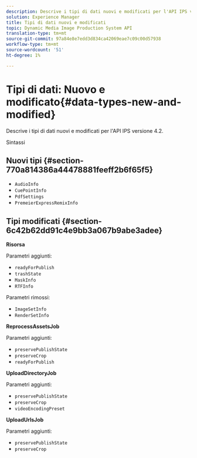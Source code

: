 ```yaml
---
description: Descrive i tipi di dati nuovi e modificati per l'API IPS versione 4.2.
solution: Experience Manager
title: Tipi di dati nuovi e modificati
topic: Dynamic Media Image Production System API
translation-type: tm+mt
source-git-commit: 97a84e8e7edd3d834ca42069eae7c09c00d57938
workflow-type: tm+mt
source-wordcount: '51'
ht-degree: 1%

---
```



# Tipi di dati: Nuovo e modificato{#data-types-new-and-modified}

Descrive i tipi di dati nuovi e modificati per l&#39;API IPS versione 4.2.

Sintassi

## Nuovi tipi {#section-770a814386a44478881feeff2b6f65f5}

* `AudioInfo`
* `CuePointInfo`
* `PdfSettings`
* `PremeierExpressRemixInfo`

## Tipi modificati {#section-6c42b62dd91c4e9bb3a067b9abe3adee}

**Risorsa**

Parametri aggiunti:

* `readyForPublish`
* `trashState`
* `MaskInfo`
* `RTFInfo`

Parametri rimossi:

* `ImageSetInfo`
* `RenderSetInfo`

**ReprocessAssetsJob**

Parametri aggiunti:

* `preservePublishState`
* `preserveCrop`
* `readyForPublish`

**UploadDirectoryJob**

Parametri aggiunti:

* `preservePublishState`
* `preserveCrop`
* `videoEncodingPreset`

**UploadUrlsJob**

Parametri aggiunti:

* `preservePublishState`
* `preserveCrop`

